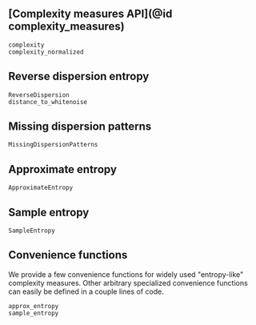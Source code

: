 ## [Complexity measures API](@id complexity_measures)

```@docs
complexity
complexity_normalized
```

## Reverse dispersion entropy

```@docs
ReverseDispersion
distance_to_whitenoise
```

## Missing dispersion patterns

```@docs
MissingDispersionPatterns
```

## Approximate entropy

```@docs
ApproximateEntropy
```

## Sample entropy

```@docs
SampleEntropy
```

## Convenience functions

We provide a few convenience functions for widely used "entropy-like" complexity measures. Other arbitrary specialized convenience functions can easily be defined in a couple lines of code.

```@docs
approx_entropy
sample_entropy
```

